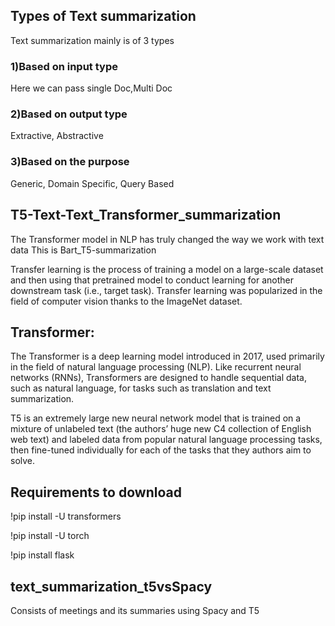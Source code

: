 ## Types of Text summarization
Text summarization mainly is of 3 types
### 1)Based on input type
Here we can pass single Doc,Multi Doc
### 2)Based on output type
Extractive, Abstractive
### 3)Based on the purpose
Generic, Domain Specific, Query Based

## T5-Text-Text_Transformer_summarization
The Transformer model in NLP has truly changed the way we work with text data
This is Bart_T5-summarization

Transfer learning is the process of training a model on a large-scale dataset and then using that pretrained model to conduct learning for another downstream task (i.e., target task). Transfer learning was popularized in the field of computer vision thanks to the ImageNet dataset.

## Transformer: 

The Transformer is a deep learning model introduced in 2017, used primarily in the field of natural language processing (NLP). Like recurrent neural networks (RNNs), Transformers are designed to handle sequential data, such as natural language, for tasks such as translation and text summarization. 

T5 is an extremely large new neural network model that is trained on a mixture of unlabeled text (the authors’ huge new C4 collection of English web text) and labeled data from popular natural language processing tasks, then fine-tuned individually for each of the tasks that they authors aim to solve. 

## Requirements to download
!pip install -U transformers

!pip install -U torch

!pip install flask

## text_summarization_t5vsSpacy
Consists of meetings and its summaries using Spacy and T5
